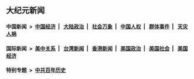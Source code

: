 ## 大纪元新闻

#### 中国新闻 &nbsp;>&nbsp; [中国经济](indexes/ncid283/README.md?09132045) &nbsp;| &nbsp; [大陆政治](indexes/ncid277/README.md?09132045) &nbsp;| &nbsp; [社会万象](indexes/ncid282/README.md?09132045) &nbsp;| &nbsp; [中国人权](indexes/ncid278/README.md?09132045) &nbsp;| &nbsp; [群体事件](indexes/ncid279/README.md?09132045) &nbsp;| &nbsp; [天灾人祸](indexes/ncid280/README.md?09132045)

#### 国际新闻 &nbsp;>&nbsp; [美中关系](indexes/nf1412576/README.md?09132045) &nbsp;| &nbsp; [台湾新闻](indexes/ncid1349361/README.md?09132045) &nbsp;| &nbsp; [香港新闻](indexes/ncid1349362/README.md?09132045) &nbsp;| &nbsp; [美国政治](indexes/ncid1078159/README.md?09132045) &nbsp;| &nbsp; [美国社会](indexes/ncid1078160/README.md?09132045) &nbsp;| &nbsp; [美国经济](indexes/ncid1078158/README.md?09132045)

#### 特别专题 &nbsp;>&nbsp; [中共百年历史](https://github.com/epoch-news/epoch-special/blob/master/README.md?09132045)  
